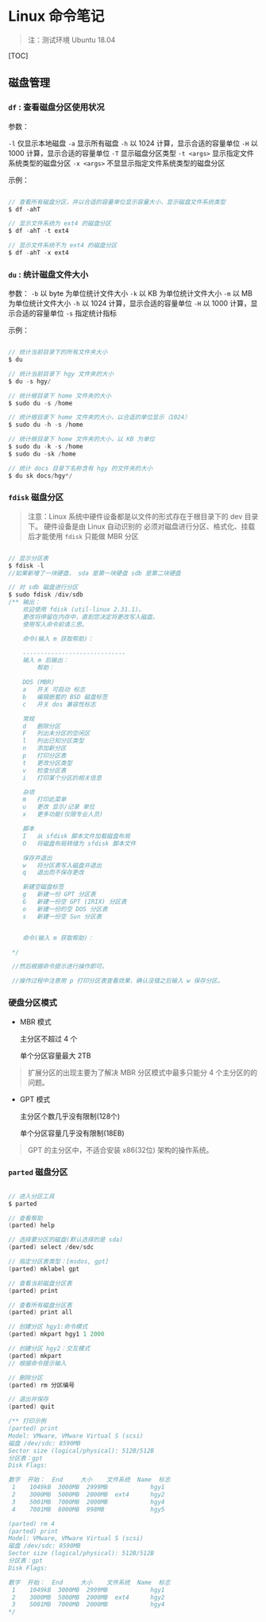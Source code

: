 # Linux 命令笔记

> 注：测试环境 Ubuntu  18.04

[TOC]


## 磁盘管理

### `df` : 查看磁盘分区使用状况

参数：

`-l` 仅显示本地磁盘
`-a` 显示所有磁盘
`-h` 以 1024 计算，显示合适的容量单位
`-H` 以 1000 计算，显示合适的容量单位
`-T` 显示磁盘分区类型
`-t <args>` 显示指定文件系统类型的磁盘分区
`-x <args>` 不显显示指定文件系统类型的磁盘分区

示例：
```c

// 查看所有磁盘分区，并以合适的容量单位显示容量大小，显示磁盘文件系统类型
$ df -ahT

// 显示文件系统为 ext4 的磁盘分区
$ df -ahT -t ext4

// 显示文件系统不为 ext4 的磁盘分区
$ df -ahT -x ext4

```

### `du` : 统计磁盘文件大小

参数：
`-b` 以 byte 为单位统计文件大小
`-k` 以 KB 为单位统计文件大小
`-m` 以 MB 为单位统计文件大小
`-h` 以 1024 计算，显示合适的容量单位
`-H` 以 1000 计算，显示合适的容量单位
`-s` 指定统计指标

示例：

```c

// 统计当前目录下的所有文件夹大小
$ du 

// 统计当前目录下 hgy 文件夹的大小
$ du -s hgy/

// 统计根目录下 home 文件夹的大小
$ sudo du -s /home

// 统计根目录下 home 文件夹的大小，以合适的单位显示（1024）
$ sudo du -h -s /home

// 统计根目录下 home 文件夹的大小，以 KB 为单位
$ sudo du -k -s /home
$ sudo du -sk /home

// 统计 docs 目录下名称含有 hgy 的文件夹的大小
$ du sk docs/hgy*/

```

### `fdisk` 磁盘分区

> 注意：Linux 系统中硬件设备都是以文件的形式存在于根目录下的 dev 目录下。
> 硬件设备是由 Linux 自动识别的
> 必须对磁盘进行分区、格式化、挂载后才能使用
> `fdisk` 只能做 MBR 分区

```c

// 显示分区表 
$ fdisk -l
//如果新增了一块硬盘， sda 是第一块硬盘 sdb 是第二块硬盘

// 对 sdb 磁盘进行分区
$ sudo fdisk /div/sdb
/** 输出：
    欢迎使用 fdisk (util-linux 2.31.1)。
    更改将停留在内存中，直到您决定将更改写入磁盘。
    使用写入命令前请三思。

    命令(输入 m 获取帮助)：

    -----------------------------
    输入 m 后输出：
        帮助：

    DOS (MBR)
    a   开关 可启动 标志
    b   编辑嵌套的 BSD 磁盘标签
    c   开关 dos 兼容性标志

    常规
    d   删除分区
    F   列出未分区的空闲区
    l   列出已知分区类型
    n   添加新分区
    p   打印分区表
    t   更改分区类型
    v   检查分区表
    i   打印某个分区的相关信息

    杂项
    m   打印此菜单
    u   更改 显示/记录 单位
    x   更多功能(仅限专业人员)

    脚本
    I   从 sfdisk 脚本文件加载磁盘布局
    O   将磁盘布局转储为 sfdisk 脚本文件

    保存并退出
    w   将分区表写入磁盘并退出
    q   退出而不保存更改

    新建空磁盘标签
    g   新建一份 GPT 分区表
    G   新建一份空 GPT (IRIX) 分区表
    o   新建一份的空 DOS 分区表
    s   新建一份空 Sun 分区表


    命令(输入 m 获取帮助)：

 */

 //然后根据命令提示进行操作即可。

 //操作过程中注意用 p 打印分区表查看效果，确认没错之后输入 w 保存分区。

```

### 硬盘分区模式

* MBR 模式

    主分区不超过 4 个

    单个分区容量最大 2TB 

> 扩展分区的出现主要为了解决 MBR 分区模式中最多只能分 4 个主分区的的问题。

* GPT 模式

    主分区个数几乎没有限制(128个)

    单个分区容量几乎没有限制(18EB)

> GPT 的主分区中，不适合安装 x86(32位) 架构的操作系统。

### `parted` 磁盘分区

```c

// 进入分区工具
$ parted

// 查看帮助
(parted) help

// 选择要分区的磁盘(默认选择的是 sda)
(parted) select /dev/sdc

// 指定分区表类型：[msdos, gpt]
(parted) mklabel gpt

// 查看当前磁盘分区表
(parted) print

// 查看所有磁盘分区表
(parted) print all

// 创建分区 hgy1:命令模式
(parted) mkpart hgy1 1 2000

// 创建分区 hgy2：交互模式
(parted) mkpart
// 根据命令提示输入

// 删除分区
(parted) rm 分区编号

// 退出并保存
(parted) quit

/** 打印示例
(parted) print
Model: VMware, VMware Virtual S (scsi)
磁盘 /dev/sdc: 8590MB
Sector size (logical/physical): 512B/512B
分区表：gpt
Disk Flags: 

数字  开始：  End     大小    文件系统  Name  标志
 1    1049kB  3000MB  2999MB            hgy1
 2    3000MB  5000MB  2000MB  ext4      hgy2
 3    5001MB  7000MB  2000MB            hgy4
 4    7001MB  8000MB  998MB             hgy5

(parted) rm 4
(parted) print
Model: VMware, VMware Virtual S (scsi)
磁盘 /dev/sdc: 8590MB
Sector size (logical/physical): 512B/512B
分区表：gpt
Disk Flags: 

数字  开始：  End     大小    文件系统  Name  标志
 1    1049kB  3000MB  2999MB            hgy1
 2    3000MB  5000MB  2000MB  ext4      hgy2
 3    5001MB  7000MB  2000MB            hgy4
*/


```